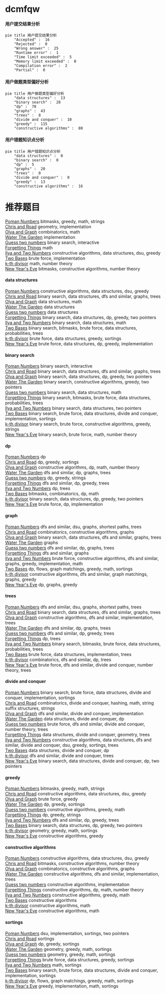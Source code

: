 # dcmfqw
<!-- tabs:start -->
#### **用户提交结果分析**

```mermaid
pie title 用户提交结果分析
    "Accepted" :  16
    "Rejected" :  0
    "Wrong answer" :  25
    "Runtime error" :  1
    "Time limit exceeded" :  5
    "Memory limit exceeded" :  0
    "Compilation error" :  2
    "Partial" :  0
```
#### **用户做题类型偏好分析**

```mermaid
pie title 用户做题类型偏好分析
    "data structures" :  13
    "binary search" :  28
    "dp" :  70
    "graphs" :  43
    "trees" :  8
    "divide and conquer" :  10
    "greedy" :  115
    "constructive algorithms" :  80
```
#### **用户错题知识点分析**

```mermaid
pie title 用户错题知识点分析
    "data structures" :  0
    "binary search" :  0
    "dp" :  5
    "graphs" :  20
    "trees" :  0
    "divide and conquer" :  0
    "greedy" :  13
    "constructive algorithms" :  16
```
<!-- tabs:end -->
# 推荐题目
[Poman Numbers](https://codeforces.com/contest/1464/problem/C)		bitmasks,
                        greedy,
                        math,
                        strings		  
[Chris and Road](http://codeforces.com/problemset/problem/703/C)		geometry,
                        implementation		  
[Olya and Graph](http://codeforces.com/problemset/problem/305/D)		combinatorics,
                        math		  
[Water The Garden](http://codeforces.com/problemset/problem/920/A)		implementation		  
[Guess two numbers](https://codeforces.com/contest/1008/problem/E)		binary search,
                        interactive		  
[Forgetting Things](http://codeforces.com/problemset/problem/1225/A)		math		  
[Ilya and Two Numbers](http://codeforces.com/problemset/problem/313/E)		constructive algorithms,
                        data structures,
                        dsu,
                        greedy		  
[Two Bases](http://codeforces.com/problemset/problem/602/A)		brute force,
                        implementation		  
[k-th divisor](http://codeforces.com/problemset/problem/762/A)		math,
                        number theory		  
[New Year's Eve](http://codeforces.com/problemset/problem/912/B)		bitmasks,
                        constructive algorithms,
                        number theory		  
<!-- tabs:start -->
#### **data structures**
[Poman Numbers](http://codeforces.com/problemset/problem/313/E)		constructive algorithms,
                        data structures,
                        dsu,
                        greedy		  
[Chris and Road](https://codeforces.com/contest/740/problem/D)		binary search,
                        data structures,
                        dfs and similar,
                        graphs,
                        trees		  
[Olya and Graph](http://codeforces.com/problemset/problem/701/B)		data structures,
                        math		  
[Water The Garden](https://codeforces.com/contest/674/problem/G)		data structures		  
[Guess two numbers](http://codeforces.com/problemset/problem/755/D)		data structures		  
[Forgetting Things](http://codeforces.com/problemset/problem/1492/C)		binary search,
                        data structures,
                        dp,
                        greedy,
                        two pointers		  
[Ilya and Two Numbers](http://codeforces.com/problemset/problem/1490/G)		binary search,
                        data structures,
                        math		  
[Two Bases](http://codeforces.com/problemset/problem/1479/D)		binary search,
                        bitmasks,
                        brute force,
                        data structures,
                        probabilities,
                        trees		  
[k-th divisor](http://codeforces.com/problemset/problem/1497/A)		brute force,
                        data structures,
                        greedy,
                        sortings		  
[New Year's Eve](http://codeforces.com/problemset/problem/1491/C)		brute force,
                        data structures,
                        dp,
                        greedy,
                        implementation		  
#### **binary search**
[Poman Numbers](https://codeforces.com/contest/1008/problem/E)		binary search,
                        interactive		  
[Chris and Road](https://codeforces.com/contest/740/problem/D)		binary search,
                        data structures,
                        dfs and similar,
                        graphs,
                        trees		  
[Olya and Graph](http://codeforces.com/problemset/problem/1492/C)		binary search,
                        data structures,
                        dp,
                        greedy,
                        two pointers		  
[Water The Garden](http://codeforces.com/problemset/problem/1463/D)		binary search,
                        constructive algorithms,
                        greedy,
                        two pointers		  
[Guess two numbers](http://codeforces.com/problemset/problem/1490/G)		binary search,
                        data structures,
                        math		  
[Forgetting Things](http://codeforces.com/problemset/problem/1479/D)		binary search,
                        bitmasks,
                        brute force,
                        data structures,
                        probabilities,
                        trees		  
[Ilya and Two Numbers](http://codeforces.com/problemset/problem/1436/E)		binary search,
                        data structures,
                        two pointers		  
[Two Bases](http://codeforces.com/problemset/problem/1461/D)		binary search,
                        brute force,
                        data structures,
                        divide and conquer,
                        implementation,
                        sortings		  
[k-th divisor](http://codeforces.com/problemset/problem/1493/C)		binary search,
                        brute force,
                        constructive algorithms,
                        greedy,
                        strings		  
[New Year's Eve](http://codeforces.com/problemset/problem/1487/D)		binary search,
                        brute force,
                        math,
                        number theory		  
#### **dp**
[Poman Numbers](http://codeforces.com/problemset/problem/1268/E)		dp		  
[Chris and Road](http://codeforces.com/problemset/problem/747/D)		dp,
                        greedy,
                        sortings		  
[Olya and Graph](http://codeforces.com/problemset/problem/546/D)		constructive algorithms,
                        dp,
                        math,
                        number theory		  
[Water The Garden](http://codeforces.com/problemset/problem/1238/F)		dfs and similar,
                        dp,
                        graphs,
                        trees		  
[Guess two numbers](http://codeforces.com/problemset/problem/1295/C)		dp,
                        greedy,
                        strings		  
[Forgetting Things](http://codeforces.com/problemset/problem/1485/E)		dfs and similar,
                        dp,
                        greedy,
                        trees		  
[Ilya and Two Numbers](http://codeforces.com/problemset/problem/1276/D)		dp,
                        trees		  
[Two Bases](http://codeforces.com/problemset/problem/1073/E)		bitmasks,
                        combinatorics,
                        dp,
                        math		  
[k-th divisor](http://codeforces.com/problemset/problem/1492/C)		binary search,
                        data structures,
                        dp,
                        greedy,
                        two pointers		  
[New Year's Eve](https://codeforces.com/contest/1457/problem/C)		brute force,
                        dp,
                        implementation		  
#### **graph**
[Poman Numbers](http://codeforces.com/problemset/problem/1176/E)		dfs and similar,
                        dsu,
                        graphs,
                        shortest paths,
                        trees		  
[Chris and Road](http://codeforces.com/problemset/problem/272/E)		combinatorics,
                        constructive algorithms,
                        graphs		  
[Olya and Graph](https://codeforces.com/contest/740/problem/D)		binary search,
                        data structures,
                        dfs and similar,
                        graphs,
                        trees		  
[Water The Garden](https://codeforces.com/contest/418/problem/A)		graphs		  
[Guess two numbers](http://codeforces.com/problemset/problem/1238/F)		dfs and similar,
                        dp,
                        graphs,
                        trees		  
[Forgetting Things](http://codeforces.com/problemset/problem/1062/F)		dfs and similar,
                        graphs		  
[Ilya and Two Numbers](http://codeforces.com/problemset/problem/1487/C)		brute force,
                        constructive algorithms,
                        dfs and similar,
                        graphs,
                        greedy,
                        implementation,
                        math		  
[Two Bases](http://codeforces.com/problemset/problem/1437/C)		dp,
                        flows,
                        graph matchings,
                        greedy,
                        math,
                        sortings		  
[k-th divisor](http://codeforces.com/problemset/problem/1470/D)		constructive algorithms,
                        dfs and similar,
                        graph matchings,
                        graphs,
                        greedy		  
[New Year's Eve](http://codeforces.com/problemset/problem/1476/C)		dp,
                        graphs,
                        greedy		  
#### **trees**
[Poman Numbers](http://codeforces.com/problemset/problem/1176/E)		dfs and similar,
                        dsu,
                        graphs,
                        shortest paths,
                        trees		  
[Chris and Road](https://codeforces.com/contest/740/problem/D)		binary search,
                        data structures,
                        dfs and similar,
                        graphs,
                        trees		  
[Olya and Graph](https://codeforces.com/contest/1189/problem/D2)		constructive algorithms,
                        dfs and similar,
                        implementation,
                        trees		  
[Water The Garden](http://codeforces.com/problemset/problem/1238/F)		dfs and similar,
                        dp,
                        graphs,
                        trees		  
[Guess two numbers](http://codeforces.com/problemset/problem/1485/E)		dfs and similar,
                        dp,
                        greedy,
                        trees		  
[Forgetting Things](http://codeforces.com/problemset/problem/1276/D)		dp,
                        trees		  
[Ilya and Two Numbers](http://codeforces.com/problemset/problem/1479/D)		binary search,
                        bitmasks,
                        brute force,
                        data structures,
                        probabilities,
                        trees		  
[Two Bases](http://codeforces.com/problemset/problem/1511/C)		brute force,
                        data structures,
                        implementation,
                        trees		  
[k-th divisor](http://codeforces.com/problemset/problem/1499/F)		combinatorics,
                        dfs and similar,
                        dp,
                        trees		  
[New Year's Eve](http://codeforces.com/problemset/problem/1491/E)		brute force,
                        dfs and similar,
                        divide and conquer,
                        number theory,
                        trees		  
#### **divide and conquer**
[Poman Numbers](http://codeforces.com/problemset/problem/1461/D)		binary search,
                        brute force,
                        data structures,
                        divide and conquer,
                        implementation,
                        sortings		  
[Chris and Road](http://codeforces.com/problemset/problem/1466/G)		combinatorics,
                        divide and conquer,
                        hashing,
                        math,
                        string suffix structures,
                        strings		  
[Olya and Graph](http://codeforces.com/problemset/problem/1490/D)		dfs and similar,
                        divide and conquer,
                        implementation		  
[Water The Garden](https://codeforces.com/contest/1483/problem/C)		data structures,
                        divide and conquer,
                        dp		  
[Guess two numbers](http://codeforces.com/problemset/problem/1491/E)		brute force,
                        dfs and similar,
                        divide and conquer,
                        number theory,
                        trees		  
[Forgetting Things](http://codeforces.com/problemset/problem/1303/G)		data structures,
                        divide and conquer,
                        geometry,
                        trees		  
[Ilya and Two Numbers](http://codeforces.com/problemset/problem/1494/D)		constructive algorithms,
                        data structures,
                        dfs and similar,
                        divide and conquer,
                        dsu,
                        greedy,
                        sortings,
                        trees		  
[Two Bases](http://codeforces.com/problemset/problem/1482/E)		data structures,
                        divide and conquer,
                        dp		  
[k-th divisor](http://codeforces.com/problemset/problem/566/C)		dfs and similar,
                        divide and conquer,
                        trees		  
[New Year's Eve](http://codeforces.com/problemset/problem/1428/F)		binary search,
                        data structures,
                        divide and conquer,
                        dp,
                        two pointers		  
#### **greedy**
[Poman Numbers](https://codeforces.com/contest/1464/problem/C)		bitmasks,
                        greedy,
                        math,
                        strings		  
[Chris and Road](http://codeforces.com/problemset/problem/313/E)		constructive algorithms,
                        data structures,
                        dsu,
                        greedy		  
[Olya and Graph](http://codeforces.com/problemset/problem/1162/B)		brute force,
                        greedy		  
[Water The Garden](http://codeforces.com/problemset/problem/747/D)		dp,
                        greedy,
                        sortings		  
[Guess two numbers](http://codeforces.com/problemset/problem/1186/D)		constructive algorithms,
                        greedy,
                        math		  
[Forgetting Things](http://codeforces.com/problemset/problem/1295/C)		dp,
                        greedy,
                        strings		  
[Ilya and Two Numbers](http://codeforces.com/problemset/problem/1485/E)		dfs and similar,
                        dp,
                        greedy,
                        trees		  
[Two Bases](http://codeforces.com/problemset/problem/1492/C)		binary search,
                        data structures,
                        dp,
                        greedy,
                        two pointers		  
[k-th divisor](https://codeforces.com/contest/1496/problem/C)		geometry,
                        greedy,
                        math,
                        sortings		  
[New Year's Eve](http://codeforces.com/problemset/problem/1493/A)		constructive algorithms,
                        greedy		  
#### **constructive algorithms**
[Poman Numbers](http://codeforces.com/problemset/problem/313/E)		constructive algorithms,
                        data structures,
                        dsu,
                        greedy		  
[Chris and Road](http://codeforces.com/problemset/problem/912/B)		bitmasks,
                        constructive algorithms,
                        number theory		  
[Olya and Graph](http://codeforces.com/problemset/problem/272/E)		combinatorics,
                        constructive algorithms,
                        graphs		  
[Water The Garden](https://codeforces.com/contest/1189/problem/D2)		constructive algorithms,
                        dfs and similar,
                        implementation,
                        trees		  
[Guess two numbers](http://codeforces.com/problemset/problem/1244/F)		constructive algorithms,
                        implementation		  
[Forgetting Things](http://codeforces.com/problemset/problem/546/D)		constructive algorithms,
                        dp,
                        math,
                        number theory		  
[Ilya and Two Numbers](http://codeforces.com/problemset/problem/1186/D)		constructive algorithms,
                        greedy,
                        math		  
[Two Bases](http://codeforces.com/problemset/problem/778/D)		constructive algorithms		  
[k-th divisor](http://codeforces.com/problemset/problem/854/B)		constructive algorithms,
                        math		  
[New Year's Eve](http://codeforces.com/problemset/problem/1337/A)		constructive algorithms,
                        math		  
#### **sortings**
[Poman Numbers](https://codeforces.com/contest/876/problem/D)		dsu,
                        implementation,
                        sortings,
                        two pointers		  
[Chris and Road](http://codeforces.com/problemset/problem/977/C)		sortings		  
[Olya and Graph](http://codeforces.com/problemset/problem/747/D)		dp,
                        greedy,
                        sortings		  
[Water The Garden](https://codeforces.com/contest/1496/problem/C)		geometry,
                        greedy,
                        math,
                        sortings		  
[Guess two numbers](http://codeforces.com/problemset/problem/1495/A)		geometry,
                        greedy,
                        math,
                        sortings		  
[Forgetting Things](http://codeforces.com/problemset/problem/1497/A)		brute force,
                        data structures,
                        greedy,
                        sortings		  
[Ilya and Two Numbers](http://codeforces.com/problemset/problem/1427/A)		math,
                        sortings		  
[Two Bases](http://codeforces.com/problemset/problem/1461/D)		binary search,
                        brute force,
                        data structures,
                        divide and conquer,
                        implementation,
                        sortings		  
[k-th divisor](http://codeforces.com/problemset/problem/1437/C)		dp,
                        flows,
                        graph matchings,
                        greedy,
                        math,
                        sortings		  
[New Year's Eve](http://codeforces.com/problemset/problem/1473/A)		greedy,
                        implementation,
                        math,
                        sortings		  
<!-- tabs:end -->
